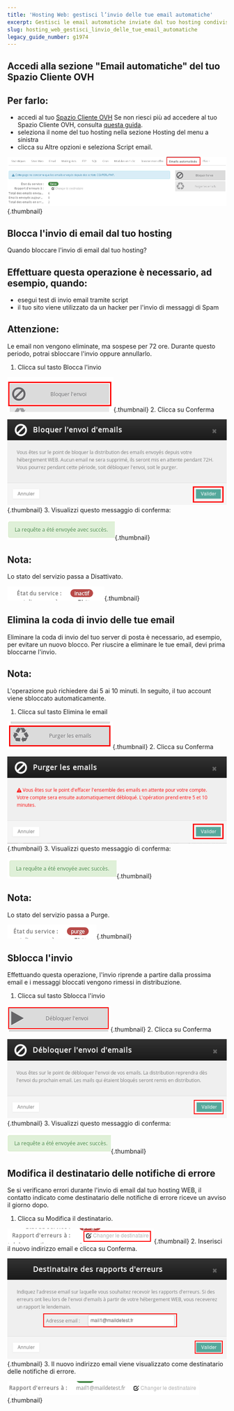 ```yaml
---
title: 'Hosting Web: gestisci l’invio delle tue email automatiche'
excerpt: Gestisci le email automatiche inviate dal tuo hosting condiviso
slug: hosting_web_gestisci_linvio_delle_tue_email_automatiche
legacy_guide_number: g1974
---
```



## Accedi alla sezione "Email automatiche" del tuo Spazio Cliente OVH

## Per farlo:

- accedi al tuo [Spazio Cliente OVH](https://www.ovh.com/manager/web/login/)
Se non riesci più ad accedere al tuo Spazio Cliente OVH, consulta [questa guida](https://www.ovh.it/g1909.metti-online-tuo-sito#le_password_associate_ai_tuoi_servizi_di_web_hosting_ovh_accesso_al_tuo_spazio_cliente_ovh).
- seleziona il nome del tuo hosting nella sezione Hosting del menu a sinistra
- clicca su Altre opzioni e seleziona Script email.



![](images/img_3110.jpg){.thumbnail}


## Blocca l'invio di email dal tuo hosting
Quando bloccare l'invio di email dal tuo hosting?

## Effettuare questa operazione è necessario, ad esempio, quando:

- esegui test di invio email tramite script 
- il tuo sito viene utilizzato da un hacker per l'invio di messaggi di Spam



## Attenzione:
Le email non vengono eliminate, ma sospese per 72 ore. Durante questo periodo, potrai sbloccare l'invio oppure annullarlo.
1. Clicca sul tasto Blocca l'invio

![](images/img_3111.jpg){.thumbnail}
2. Clicca su Conferma

![](images/img_3112.jpg){.thumbnail}
3. Visualizzi questo messaggio di conferma:

![](images/img_3113.jpg){.thumbnail}

## Nota:
Lo stato del servizio passa a Disattivato.

![](images/img_3114.jpg){.thumbnail}


## Elimina la coda di invio delle tue email
Eliminare la coda di invio del tuo server di posta è necessario, ad esempio, per evitare un nuovo blocco. Per riuscire a eliminare le tue email, devi prima bloccarne l'invio.

## Nota:
L'operazione può richiedere dai 5 ai 10 minuti. In seguito, il tuo account viene sbloccato automaticamente.
1. Clicca sul tasto Elimina le email

![](images/img_3115.jpg){.thumbnail}
2. Clicca su Conferma

![](images/img_3116.jpg){.thumbnail}
3. Visualizzi questo messaggio di conferma:

![](images/img_3117.jpg){.thumbnail}

## Nota:
Lo stato del servizio passa a Purge.

![](images/img_3118.jpg){.thumbnail}


## Sblocca l'invio
Effettuando questa operazione, l'invio riprende a partire dalla prossima email e i messaggi bloccati vengono rimessi in distribuzione.
1. Clicca sul tasto Sblocca l'invio

![](images/img_3122.jpg){.thumbnail}
2. Clicca su Conferma

![](images/img_3123.jpg){.thumbnail}
3. Visualizzi questo messaggio di conferma:

![](images/img_3124.jpg){.thumbnail}


## Modifica il destinatario delle notifiche di errore
Se si verificano errori durante l'invio di email dal tuo hosting WEB, il contatto indicato come destinatario delle notifiche di errore riceve un avviso il giorno dopo.
1. Clicca su Modifica il destinatario.

![](images/img_3119.jpg){.thumbnail}
2. Inserisci il nuovo indirizzo email e clicca su Conferma.

![](images/img_3120.jpg){.thumbnail}
3. Il nuovo indirizzo email viene visualizzato come destinatario delle notifiche di errore.

![](images/img_3121.jpg){.thumbnail}

